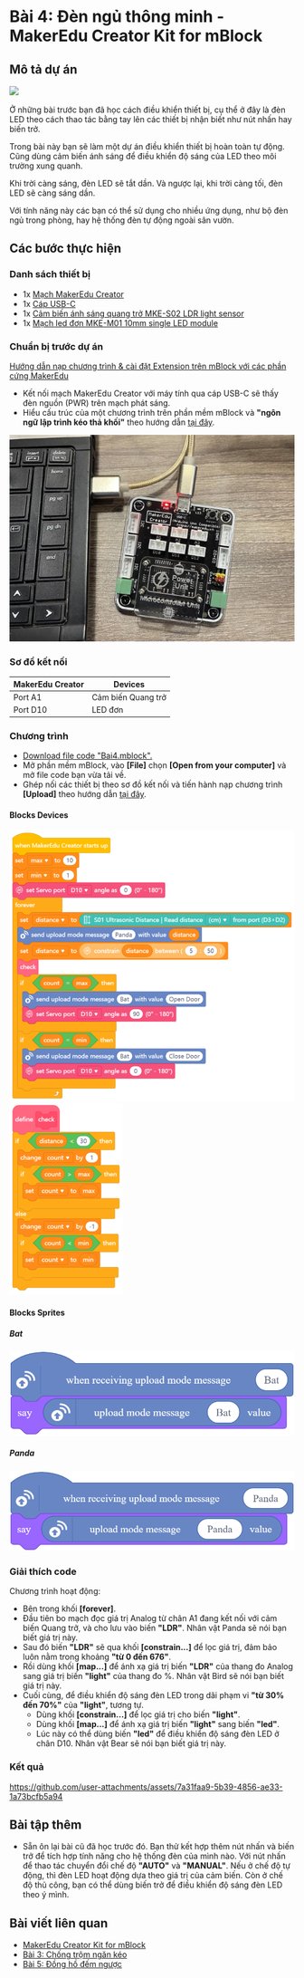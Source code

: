 # Bài 4: Đèn ngủ thông minh - MakerEdu Creator Kit for mBlock

## Mô tả dự án

![](/ex/less04/image/BAI4.png)

Ở những bài trước bạn đã học cách điều khiển thiết bị, cụ thể ở đây là đèn LED theo cách thao tác bằng tay lên các thiết bị nhận biết như nút nhấn hay biến trở.

Trong bài này bạn sẽ làm một dự án điều khiển thiết bị hoàn toàn tự động. Cũng dùng cảm biến ánh sáng để điều khiển độ sáng của LED theo môi trường xung quanh.

Khi trời càng sáng, đèn LED sẽ tắt dần. Và ngược lại, khi trời càng tối, đèn LED sẽ càng sáng dần.

Với tính năng này các bạn có thể sử dụng cho nhiều ứng dụng, như bộ đèn ngủ trong phòng, hay hệ thống đèn tự động ngoài sân vườn.

## Các bước thực hiện

### Danh sách thiết bị

- 1x [Mạch MakerEdu Creator](https://www.makerlab.vn/creator)
- 1x [Cáp USB-C](https://hshop.vn/cap-usb-type-c)
- 1x [Cảm biến ánh sáng quang trở MKE-S02 LDR light sensor](https://makerlab.vn/mkes02)
- 1x [Mạch led đơn MKE-M01 10mm single LED module](https://makerlab.vn/mkem01)

### Chuẩn bị trước dự án

[Hướng dẫn nạp chương trình & cài đặt Extension trên mBlock với các phần cứng MakerEdu](https://github.com/makerlabvn/mBlock-MakerEdu-Creator)

- Kết nối mạch MakerEdu Creator với máy tính qua cáp USB-C sẽ thấy đèn nguồn (PWR) trên mạch phát sáng.
- Hiểu cấu trúc của một chương trình trên phần mềm mBlock và **"ngôn ngữ lập trình kéo thả khối"** theo hướng dẫn [tại đây](https://github.com/makerlabvn/mBlock-MakerEdu-Creator).

![](/ex/less04/image/700px-Connect_MakerEdu_Creator_with_Computer_by_USB-C_cable.jpg)

### Sơ đồ kết nối

| MakerEdu Creator | Devices            |
|------------------|--------------------|
| Port A1          | Cảm biến Quang trở |
| Port D10         | LED đơn            |

### Chương trình

- [Download file code "Bai4.mblock".](/ex/less04/mBlock5/Bai4.mblock)
- Mở phần mềm mBlock, vào **[File]** chọn **[Open from your computer]** và mở file code bạn vừa tải về.
- Ghép nối các thiết bị theo sơ đồ kết nối và tiến hành nạp chương trình **[Upload]** theo hướng dẫn [tại đây](https://github.com/makerlabvn/mBlock-MakerEdu-Creator).

#### Blocks Devices

![Creator mBlock Bai 6 1](/ex/less06/image/825px-Creator_mBlock_Bai_6_1.png)
![Creator mBlock Bai 6 2](/ex/less06/image/200px-Creator_mBlock_Bai_6_2.png)

#### Blocks Sprites

##### Bat

![spritesBat](/ex/less06/image/spritesBat.png)

##### Panda

![spritesPanda](/ex/less06/image/spritesPanda.png)

### Giải thích code

Chương trình hoạt động:

- Bên trong khối **[forever]**.
- Đầu tiên bo mạch đọc giá trị Analog từ chân A1 đang kết nối với cảm biến Quang trở, và cho lưu vào biến **"LDR"**. Nhân vật Panda sẽ nói bạn biết giá trị này.
- Sau đó biến **"LDR"** sẽ qua khối **[constrain...]** để lọc giá trị, đảm bảo luôn nằm trong khoảng **"từ 0 đến 676"**.
- Rồi dùng khối **[map...]** để ánh xạ giá trị biến **"LDR"** của thang đo Analog sang giá trị biến **"light"** của thang đo %. Nhân vật Bird sẽ nói bạn biết giá trị này.
- Cuối cùng, để điều khiển độ sáng đèn LED trong dãi phạm vi **"từ 30% đến 70%"** của **"light"**, tương tự.
  - Dùng khối **[constrain...]** để lọc giá trị cho biến **"light"**.
  - Dùng khối **[map...]** để ánh xạ giá trị biến **"light"** sang biến **"led"**.
  - Lúc này có thể dùng biến **"led"** để điều khiển độ sáng đèn LED ở chân D10. Nhân vật Bear sẽ nói bạn biết giá trị này.

### Kết quả


https://github.com/user-attachments/assets/7a31faa9-5b39-4856-ae33-1a73bcfb5a94


## Bài tập thêm

- Sẵn ôn lại bài cũ đã học trước đó. Bạn thử kết hợp thêm nút nhấn và biến trở để tích hợp tính năng cho hệ thống đèn của mình nào. Với nút nhấn để thao tác chuyển đổi chế độ **"AUTO"** và **"MANUAL"**. Nếu ở chế độ tự động, thì đèn LED hoạt động dựa theo giá trị của cảm biến. Còn ở chế độ thủ công, bạn có thể dùng biến trở để điều khiển độ sáng đèn LED theo ý mình.


## Bài viết liên quan

- [MakerEdu Creator Kit for mBlock](/README.md)
- [Bài 3: Chống trộm ngăn kéo](/ex/less03/README.md)
- [Bài 5: Đồng hồ đếm ngược](/ex/less05/README.md)

